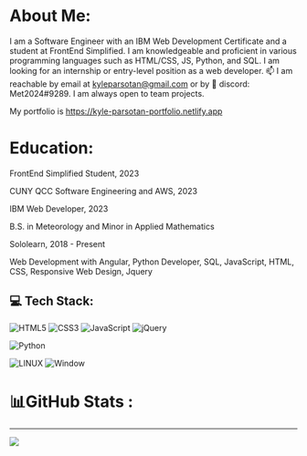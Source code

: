 # About Me:
I am a Software Engineer with an IBM Web Development Certificate and a student at FrontEnd Simplified. I am knowledgeable and proficient in various programming languages such as HTML/CSS, JS, Python, and SQL. I am looking for an internship or entry-level position as a web developer. 📫 I am reachable by email at kyleparsotan@gmail.com or by 👯 discord: Met2024#9289. I am always open to team projects.

My portfolio is https://kyle-parsotan-portfolio.netlify.app

# Education:
FrontEnd Simplified Student, 2023

CUNY QCC Software Engineering and AWS, 2023

IBM Web Developer, 2023

B.S. in Meteorology and Minor in Applied Mathematics

Sololearn, 2018 - Present

Web Development with Angular, Python Developer, SQL, JavaScript, HTML, CSS, Responsive Web Design, Jquery

## 💻 Tech Stack:

![HTML5](https://img.shields.io/badge/html5-%23E34F26.svg?style=for-the-badge&logo=html5&logoColor=white) ![CSS3](https://img.shields.io/badge/css3-%231572B6.svg?style=for-the-badge&logo=css3&logoColor=white) ![JavaScript](https://img.shields.io/badge/javascript-%23323330.svg?style=for-the-badge&logo=javascript&logoColor=%23F7DF1E) ![jQuery](https://img.shields.io/badge/jquery-%230769AD.svg?style=for-the-badge&logo=jquery&logoColor=white)

![Python](https://img.shields.io/badge/python-3670A0?style=for-the-badge&logo=python&logoColor=ffdd54) 

![LINUX](https://img.shields.io/badge/Linux-FCC624?style=for-the-badge&logo=linux&logoColor=black) ![Window](https://img.shields.io/badge/Windows-0078D6?style=for-the-badge&logo=windows&logoColor=white)

<!-- ## 🌐 Socials:
[![Discord][([https://img.shields.io/badge/Discord-%237289DA.svg?logo=discord&logoColor=white)](https://discord.gg/Met2024#9289)] ![Facebook](https://img.shields.io/badge/Facebook-%231877F2.svg?logo=Facebook&logoColor=white)](https://facebook.com/https://www.facebook.com/kyp.wx/) [![LinkedIn (https://img.shields.io/badge/LinkedIn-%230077B5.svg?logo=linkedin&logoColor=white)(https://linkedin.com/in/kyle-parsotan)] [![Stack Overflow](https://img.shields.io/badge/-Stackoverflow-FE7A16?logo=stack-overflow&logoColor=white)(https://stackoverflow.com/users/kyle-y-parsotan)
 -->
# 📊GitHub Stats :


---
[![](https://visitcount.itsvg.in/api?id=Kyl67899&label=Profile%20Views&color=12&icon=1&pretty=false)](https://visitcount.itsvg.in)
